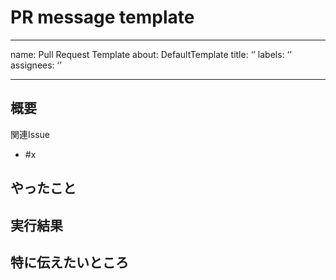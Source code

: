 # PR message template
- - - -
name: Pull Request Template
about: DefaultTemplate
title: ‘’
labels: ‘’
assignees: ‘’

- - - -

## 概要


関連Issue
* #x

## やったこと


## 実行結果


## 特に伝えたいところ

